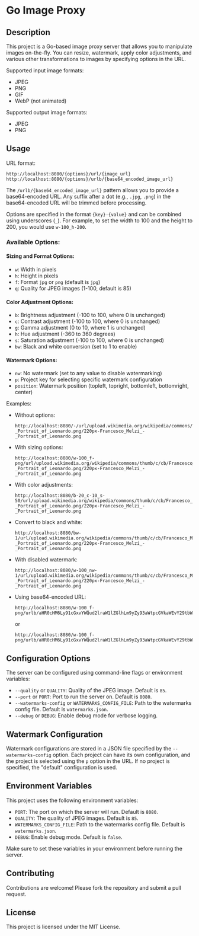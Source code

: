# Go Image Proxy

## Description

This project is a Go-based image proxy server that allows you to manipulate images on-the-fly. You can resize, watermark, apply color adjustments, and various other transformations to images by specifying options in the URL.

Supported input image formats:

- JPEG
- PNG
- GIF
- WebP (not animated)

Supported output image formats:

- JPEG
- PNG

## Usage

URL format:

```
http://localhost:8080/{options}/url/{image_url}
http://localhost:8080/{options}/urlb/{base64_encoded_image_url}
```

The `/urlb/{base64_encoded_image_url}` pattern allows you to provide a base64-encoded URL. Any suffix after a dot (e.g., `.jpg`, `.png`) in the base64-encoded URL will be trimmed before processing.

Options are specified in the format `{key}-{value}` and can be combined using underscores (`_`). For example, to set the width to 100 and the height to 200, you would use `w-100_h-200`.

### Available Options:

#### Sizing and Format Options:

- `w`: Width in pixels
- `h`: Height in pixels
- `f`: Format `jpg` or `png` (default is `jpg`)
- `q`: Quality for JPEG images (1-100, default is 85)

#### Color Adjustment Options:

- `b`: Brightness adjustment (-100 to 100, where 0 is unchanged)
- `c`: Contrast adjustment (-100 to 100, where 0 is unchanged)
- `g`: Gamma adjustment (0 to 10, where 1 is unchanged)
- `h`: Hue adjustment (-360 to 360 degrees)
- `s`: Saturation adjustment (-100 to 100, where 0 is unchanged)
- `bw`: Black and white conversion (set to 1 to enable)

#### Watermark Options:

- `nw`: No watermark (set to any value to disable watermarking)
- `p`: Project key for selecting specific watermark configuration
- `position`: Watermark position (topleft, topright, bottomleft, bottomright, center)

Examples:

- Without options:
  ```
  http://localhost:8080/-/url/upload.wikimedia.org/wikipedia/commons/thumb/c/cb/Francesco_Melzi_-_Portrait_of_Leonardo.png/220px-Francesco_Melzi_-_Portrait_of_Leonardo.png
  ```
- With sizing options:
  ```
  http://localhost:8080/w-100_f-png/url/upload.wikimedia.org/wikipedia/commons/thumb/c/cb/Francesco_Melzi_-_Portrait_of_Leonardo.png/220px-Francesco_Melzi_-_Portrait_of_Leonardo.png
  ```
- With color adjustments:
  ```
  http://localhost:8080/b-20_c-10_s-50/url/upload.wikimedia.org/wikipedia/commons/thumb/c/cb/Francesco_Melzi_-_Portrait_of_Leonardo.png/220px-Francesco_Melzi_-_Portrait_of_Leonardo.png
  ```
- Convert to black and white:
  ```
  http://localhost:8080/bw-1/url/upload.wikimedia.org/wikipedia/commons/thumb/c/cb/Francesco_Melzi_-_Portrait_of_Leonardo.png/220px-Francesco_Melzi_-_Portrait_of_Leonardo.png
  ```
- With disabled watermark:
  ```
  http://localhost:8080/w-100_nw-1/url/upload.wikimedia.org/wikipedia/commons/thumb/c/cb/Francesco_Melzi_-_Portrait_of_Leonardo.png/220px-Francesco_Melzi_-_Portrait_of_Leonardo.png
  ```
- Using base64-encoded URL:
  ```
  http://localhost:8080/w-100_f-png/urlb/aHR0cHM6Ly91cGxvYWQud2lraW1lZGlhLm9yZy93aWtpcGVkaWEvY29tbW9ucy90aHVtYi9jL2NiL0ZyYW5jZXNjb19NZWx6aV8tX1BvcnRyYWl0X29mX0xlb25hcmRvLnBuZy8yMjBweC1GcmFuY2VzY29fTWVsemlfLV9Qb3J0cmFpdF9vZl9MZW9uYXJkby5wbmc=
  ```
  or
  ```
  http://localhost:8080/w-100_f-png/urlb/aHR0cHM6Ly91cGxvYWQud2lraW1lZGlhLm9yZy93aWtpcGVkaWEvY29tbW9ucy90aHVtYi9jL2NiL0ZyYW5jZXNjb19NZWx6aV8tX1BvcnRyYWl0X29mX0xlb25hcmRvLnBuZy8yMjBweC1GcmFuY2VzY29fTWVsemlfLV9Qb3J0cmFpdF9vZl9MZW9uYXJkby5wbmc=.png
  ```

## Configuration Options

The server can be configured using command-line flags or environment variables:

- `--quality` or `QUALITY`: Quality of the JPEG image. Default is `85`.
- `--port` or `PORT`: Port to run the server on. Default is `8080`.
- `--watermarks-config` or `WATERMARKS_CONFIG_FILE`: Path to the watermarks config file. Default is `watermarks.json`.
- `--debug` or `DEBUG`: Enable debug mode for verbose logging.

## Watermark Configuration

Watermark configurations are stored in a JSON file specified by the `--watermarks-config` option. Each project can have its own configuration, and the project is selected using the `p` option in the URL. If no project is specified, the "default" configuration is used.

## Environment Variables

This project uses the following environment variables:

- `PORT`: The port on which the server will run. Default is `8080`.
- `QUALITY`: The quality of JPEG images. Default is `85`.
- `WATERMARKS_CONFIG_FILE`: Path to the watermarks config file. Default is `watermarks.json`.
- `DEBUG`: Enable debug mode. Default is `false`.

Make sure to set these variables in your environment before running the server.

## Contributing

Contributions are welcome! Please fork the repository and submit a pull request.

## License

This project is licensed under the MIT License.
